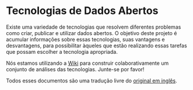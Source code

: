 # Tecnologias de Dados Abertos #

Existe uma variedade de tecnologias que resolvem diferentes problemas como criar, publicar e utilizar dados abertos. O objetivo deste projeto é acumular informações sobre essas tecnologias, suas vantagens e desvantagens, para possibilitar àqueles que estão realizando essas tarefas que possam escolher a tecnologia apropriada.

Nós estamos utilizando a [Wiki](/wiki/) para construir colaborativamente um conjunto de análises das tecnologias. Junte-se por favor!

Todos esses documentos são uma tradução livre do [original em inglês](/theodi/open-data-tech-review).
